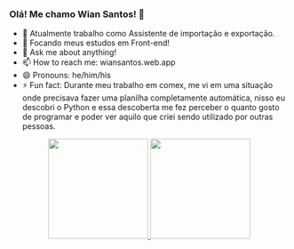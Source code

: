 ### Olá! Me chamo Wian Santos! 👋

- 🔭 Atualmente trabalho como Assistente de importação e exportação. 
- 🌱 Focando meus estudos em Front-end!
- 💬 Ask me about anything! 
- 📫 How to reach me: wiansantos.web.app
- 😄 Pronouns: he/him/his
- ⚡ Fun fact:  Durante meu trabalho em comex, me vi em uma situação onde precisava fazer uma planilha completamente automática, nisso eu descobri o Python e essa descoberta me fez perceber o quanto gosto de programar e poder ver aquilo que criei sendo utilizado por outras pessoas.


<div align="center">
  <a href="wiansantos.web.app">
  <img height="180em" src="https://github-readme-stats.vercel.app/api?username=WianSantos&show_icons=true&theme=dracula&include_all_commits=true&count_private=true"/>
  <img height="180em" src="https://github-readme-stats.vercel.app/api/top-langs/?username=WianSantos&layout=compact&langs_count=7&theme=dracula"/>
</div>
